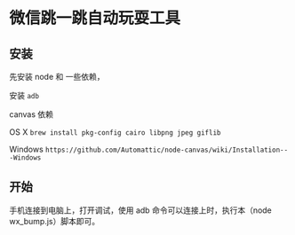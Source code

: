 # 微信跳一跳自动玩耍工具

## 安装

先安装 node 和 一些依赖，

安装 `adb`

canvas 依赖

OS X `brew install pkg-config cairo libpng jpeg giflib`

Windows `https://github.com/Automattic/node-canvas/wiki/Installation---Windows`

## 开始

手机连接到电脑上，打开调试，使用 adb 命令可以连接上时，执行本（node wx_bump.js）脚本即可。